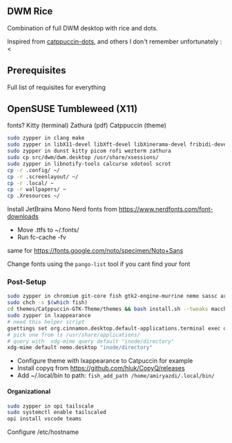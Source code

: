 ## DWM Rice

Combination of full DWM desktop with rice and dots.

Inspired from [catppuccin-dots](https://github.com/clarks03/catppuccin-dots), and others I don't remember unfortunately :<

## Prerequisites

Full list of requisites for everything

## OpenSUSE Tumbleweed (X11)

fonts?
Kitty (terminal)
Zathura (pdf)
Catppuccin (theme)

```bash
sudo zypper in clang make
sudo zypper in libX11-devel libXft-devel libXinerama-devel fribidi-devel libXrandr-devel imlib2-devel
sudo zypper in dunst kitty picom rofi wezterm zathura
sudo cp src/dwm/dwm.desktop /usr/share/xsessions/
sudo zypper in libnotify-tools calcurse xdotool scrot
cp -r .config/ ~/
cp -r .screenlayout/ ~/
cp -r .local/ ~
cp -r wallpapers/ ~
cp .Xresources ~/
```

Install JetBrains Mono Nerd fonts from https://www.nerdfonts.com/font-downloads
- Move .ttfs to ~/.fonts/
- Run fc-cache -fv

same for https://fonts.google.com/noto/specimen/Noto+Sans

Change fonts using the `pango-list` tool if you cant find your font

### Post-Setup

```bash
sudo zypper in chromium git-core fish gtk2-engine-murrine nemo sassc arandr brightnessctl
sudo chch -s $(which fish)
cd themes/Catppuccin-GTK-Theme/themes && bash install.sh --tweaks macchiato -c dark -t yellow
sudo zypper in lxappearance
# need this helper script
gsettings set org.cinnamon.desktop.default-applications.terminal exec open-wezterm-here.sh
# pick one from ls /usr/share/applications/
# query with  xdg-mime query default "inode/directory"
xdg-mime default nemo.desktop "inode/directory"
```

- Configure theme with lxappearance to Catpuccin for example
- Install copyq from https://github.com/hluk/CopyQ/releases
- Add ~/.local/bin to path: `fish_add_path /home/amiryazdi/.local/bin/`

#### Organizational
```bash
sudo zypper in opi tailscale
sudo systemctl enable tailscaled
opi install vscode teams
```

Configure /etc/hostname